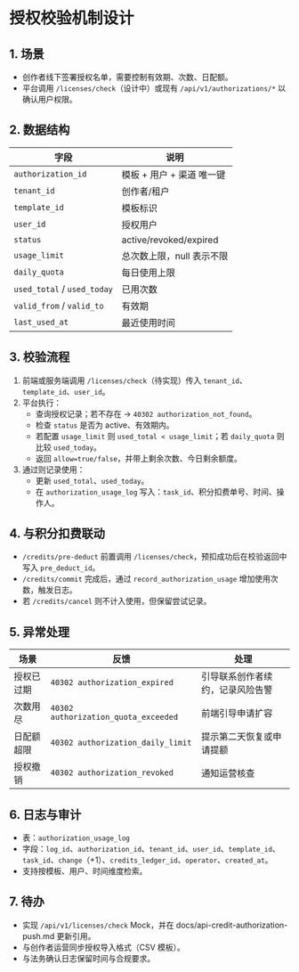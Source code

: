 ﻿# 授权校验机制设计

## 1. 场景
- 创作者线下签署授权名单，需要控制有效期、次数、日配额。
- 平台调用 `/licenses/check`（设计中）或现有 `/api/v1/authorizations/*` 以确认用户权限。

## 2. 数据结构
| 字段 | 说明 |
| --- | --- |
| `authorization_id` | 模板 + 用户 + 渠道 唯一键 |
| `tenant_id` | 创作者/租户 |
| `template_id` | 模板标识 |
| `user_id` | 授权用户 |
| `status` | active/revoked/expired |
| `usage_limit` | 总次数上限，null 表示不限 |
| `daily_quota` | 每日使用上限 |
| `used_total` / `used_today` | 已用次数 |
| `valid_from` / `valid_to` | 有效期 |
| `last_used_at` | 最近使用时间 |

## 3. 校验流程
1. 前端或服务端调用 `/licenses/check`（待实现）传入 `tenant_id`、`template_id`、`user_id`。
2. 平台执行：
   - 查询授权记录；若不存在 → `40302 authorization_not_found`。
   - 检查 `status` 是否为 active、有效期内。
   - 若配置 `usage_limit` 则 `used_total < usage_limit`；若 `daily_quota` 则比较 `used_today`。
   - 返回 `allow=true/false`，并带上剩余次数、今日剩余额度。
3. 通过则记录使用：
   - 更新 `used_total`、`used_today`。
   - 在 `authorization_usage_log` 写入：`task_id`、积分扣费单号、时间、操作人。

## 4. 与积分扣费联动
- `/credits/pre-deduct` 前置调用 `/licenses/check`，预扣成功后在校验返回中写入 `pre_deduct_id`。
- `/credits/commit` 完成后，通过 `record_authorization_usage` 增加使用次数，触发日志。
- 若 `/credits/cancel` 则不计入使用，但保留尝试记录。

## 5. 异常处理
| 场景 | 反馈 | 处理 |
| --- | --- | --- |
| 授权已过期 | `40302 authorization_expired` | 引导联系创作者续约，记录风险告警 |
| 次数用尽 | `40302 authorization_quota_exceeded` | 前端引导申请扩容 |
| 日配额超限 | `40302 authorization_daily_limit` | 提示第二天恢复或申请提额 |
| 授权撤销 | `40302 authorization_revoked` | 通知运营核查 |

## 6. 日志与审计
- 表：`authorization_usage_log`
- 字段：`log_id`、`authorization_id`、`tenant_id`、`user_id`、`template_id`、`task_id`、`change`（+1）、`credits_ledger_id`、`operator`、`created_at`。
- 支持按模板、用户、时间维度检索。

## 7. 待办
- 实现 `/api/v1/licenses/check` Mock，并在 docs/api-credit-authorization-push.md 更新引用。
- 与创作者运营同步授权导入格式（CSV 模板）。
- 与法务确认日志保留时间与合规要求。
